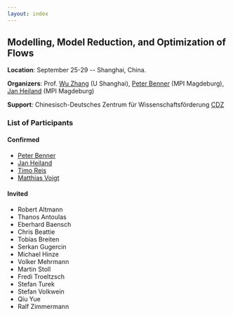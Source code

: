 ```yaml
---
layout: index
---
```


Modelling, Model Reduction, and Optimization of Flows
---

**Location**: September 25-29 -- Shanghai, China. 

**Organizers**: Prof. [Wu Zhang](http://www.hpcc.shu.edu.cn/Portals/283/people/zhangwu.html) (U Shanghai), [Peter Benner](http://www.mpi-magdeburg.mpg.de/mitarbeiter/26532/15020) (MPI Magdeburg), [Jan Heiland](http://www.mpi-magdeburg.mpg.de/mitarbeiter/29457/834708) (MPI Magdeburg)

**Support**: Chinesisch-Deutsches Zentrum für Wissenschaftsförderung [CDZ](http://www.sinogermanscience.org.cn/de/index.html)

### List of Participants

#### Confirmed
 * [Peter Benner](http://www.mpi-magdeburg.mpg.de/mitarbeiter/26532/15020)
 * [Jan Heiland](http://www.mpi-magdeburg.mpg.de/mitarbeiter/29457/834708)
 * [Timo Reis](http://www.math.uni-hamburg.de/home/reis/index.html.en)
 * [Matthias Voigt](http://www.math.tu-berlin.de/fachgebiete_ag_modnumdiff/fg_numerische_mathematik/v_menue/mitarbeiter/matthias_voigt/home/)

#### Invited
 * Robert Altmann
 * Thanos Antoulas
 * Eberhard Baensch
 * Chris Beattie
 * Tobias Breiten
 * Serkan Gugercin
 * Michael Hinze
 * Volker Mehrmann
 * Martin Stoll
 * Fredi Troeltzsch
 * Stefan Turek
 * Stefan Volkwein
 * Qiu Yue
 * Ralf Zimmermann
